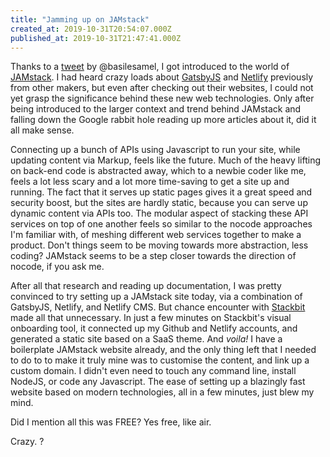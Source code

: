 ```yaml
---
title: "Jamming up on JAMstack"
created_at: 2019-10-31T20:54:07.000Z
published_at: 2019-10-31T21:47:41.000Z
---
```

Thanks to a [tweet](https://twitter.com/BasileSamel/status/1187382145800720386) by @basilesamel, I got introduced to the world of [JAMstack](https://builtvisible.com/go-static-try-jamstack/). I had heard crazy loads about [GatsbyJS](https://www.gatsbyjs.org/) and [Netlify](https://www.netlify.com/) previously from other makers, but even after checking out their websites, I could not yet grasp the significance behind these new web technologies. Only after being introduced to the larger context and trend behind JAMstack and falling down the Google rabbit hole reading up more articles about it, did it all make sense.

  

Connecting up a bunch of APIs using Javascript to run your site, while updating content via Markup, feels like the future. Much of the heavy lifting on back-end code is abstracted away, which to a newbie coder like me, feels a lot less scary and a lot more time-saving to get a site up and running. The fact that it serves up static pages gives it a great speed and security boost, but the sites are hardly static, because you can serve up dynamic content via APIs too. The modular aspect of stacking these API services on top of one another feels so similar to the nocode approaches I'm familiar with, of meshing different web services together to make a product. Don't things seem to be moving towards more abstraction, less coding? JAMstack seems to be a step closer towards the direction of nocode, if you ask me. 

  

After all that research and reading up documentation, I was pretty convinced to try setting up a JAMstack site today, via a combination of GatsbyJS, Netlify, and Netlify CMS. But chance encounter with [Stackbit](https://www.stackbit.com/) made all that unnecessary. In just a few minutes on Stackbit's visual onboarding tool, it connected up my Github and Netlify accounts, and generated a static site based on a SaaS theme. And _voila!_ I have a boilerplate JAMstack website already, and the only thing left that I needed to do to to make it truly mine was to customise the content, and link up a custom domain. I didn't even need to touch any command line, install NodeJS, or code any Javascript. The ease of setting up a blazingly fast website based on modern technologies, all in a few minutes, just blew my mind.

  

Did I mention all this was FREE? Yes free, like air. 

  

Crazy. ?
